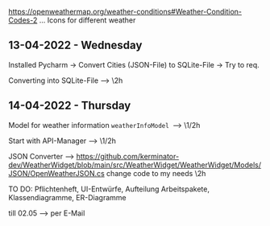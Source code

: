 https://openweathermap.org/weather-conditions#Weather-Condition-Codes-2 ... Icons for different weather

## 13-04-2022 - Wednesday

Installed Pycharm -> Convert Cities (JSON-File) to SQLite-File -> Try to req.

Converting into SQLite-File --> \2h

## 14-04-2022 - Thursday

Model for weather information `weatherInfoModel `--> \1/2h

Start with API-Manager --> \1/2h

JSON Converter --> https://github.com/kerminator-dev/WeatherWidget/blob/main/src/WeatherWidget/WeatherWidget/Models/JSON/OpenWeatherJSON.cs change code to my needs \2h

TO DO: Pflichtenheft, UI-Entwürfe, Aufteilung Arbeitspakete, Klassendiagramme, ER-Diagramme

till 02.05 --> per E-Mail

